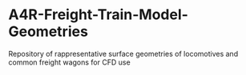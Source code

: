 # A4R-Freight-Train-Model-Geometries
Repository of rappresentative surface geometries of locomotives and common freight wagons for CFD use
